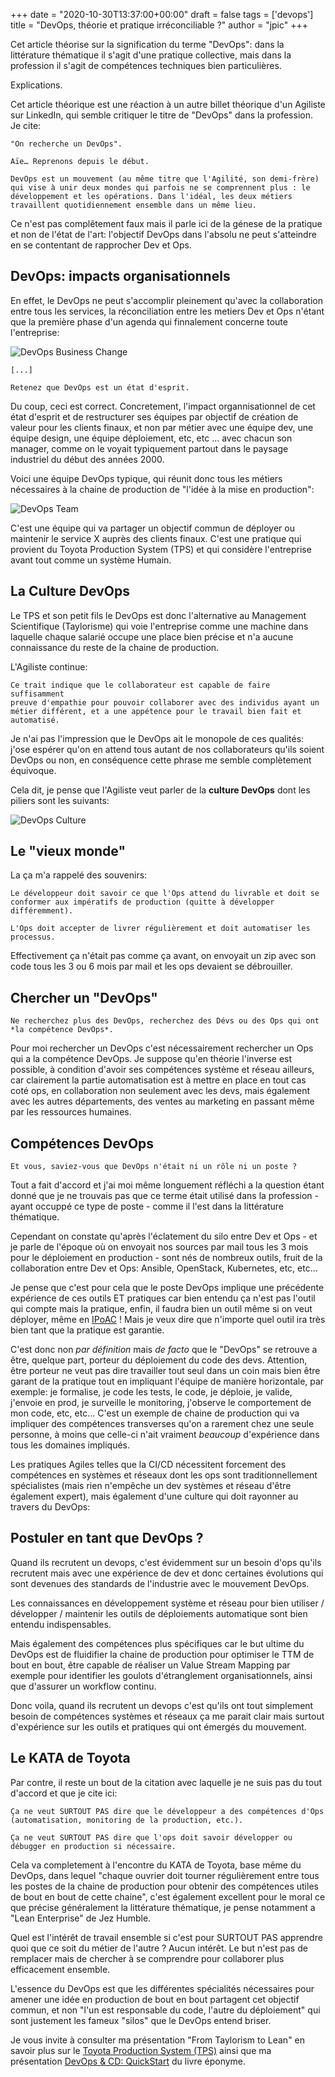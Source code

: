 +++
date = "2020-10-30T13:37:00+00:00"
draft = false
tags = ['devops']
title = "DevOps, théorie et pratique irréconciliable ?"
author = "jpic"
+++

Cet article théorise sur la signification du terme "DevOps": dans la
littérature thématique il s'agit d'une pratique collective, mais dans la
profession il s'agit de compétences techniques bien particulières.

Explications.

<!--more-->

Cet article théorique est une réaction à un autre billet théorique d'un
Agiliste sur LinkedIn, qui semble critiquer le titre de "DevOps" dans la
profession. Je cite:

    "On recherche un DevOps".

    Aïe… Reprenons depuis le début.

    DevOps est un mouvement (au même titre que l'Agilité, son demi-frère) qui vise à unir deux mondes qui parfois ne se comprennent plus : le développement et les opérations. Dans l'idéal, les deux métiers travaillent quotidiennement ensemble dans un même lieu.

Ce n'est pas complêtement faux mais il parle ici de la génese de la pratique et
non de l'état de l'art: l'objectif DevOps dans l'absolu ne peut s'atteindre en se
contentant de rapprocher Dev et Ops.

## DevOps: impacts organisationnels

En effet, le DevOps ne peut s'accomplir pleinement qu'avec la collaboration
entre tous les services, la réconciliation entre les metiers Dev et Ops n'étant
que la première phase d'un agenda qui finnalement concerne toute l'entreprise:

![DevOps Business Change](/img/devops-business-change.png)

    [...]

    Retenez que DevOps est un état d'esprit.

Du coup, ceci est correct. Concretement, l'impact organnisationnel de cet état
d'esprit et de restructurer ses équipes par objectif de création de valeur pour
les clients finaux, et non par métier avec une équipe dev, une équipe design,
une équipe déploiement, etc, etc ... avec chacun son manager, comme on le
voyait typiquement partout dans le paysage industriel du début des années 2000.

Voici une équipe DevOps typique, qui réunit donc tous les métiers nécessaires à
la chaine de production de "l'idée à la mise en production":

![DevOps Team](/img/devops-team.png)

C'est une équipe qui va partager un objectif commun de déployer ou maintenir le
service X auprès des clients finaux. C'est une pratique qui provient du Toyota
Production System (TPS) et qui considère l'entreprise avant tout comme un
système Humain.

## La Culture DevOps

Le TPS et son petit fils le DevOps est donc l'alternative au Management
Scientifique (Taylorisme) qui voie l'entreprise comme une machine dans laquelle
chaque salarié occupe une place bien précise et n'a aucune connaissance du
reste de la chaine de production.

L'Agiliste continue:

    Ce trait indique que le collaborateur est capable de faire suffisamment
    preuve d'empathie pour pouvoir collaborer avec des individus ayant un
    métier différent, et a une appétence pour le travail bien fait et
    automatisé.

Je n'ai pas l'impression que le DevOps ait le monopole de ces qualités: j'ose
espérer qu'on en attend tous autant de nos collaborateurs qu'ils soient DevOps
ou non, en conséquence cette phrase me semble complètement équivoque.

Cela dit, je pense que l'Agiliste veut parler de la **culture DevOps** dont les
piliers sont les suivants:

![DevOps Culture](/img/devops-culture.png)

## Le "vieux monde"

La ça m'a rappelé des souvenirs:

    Le développeur doit savoir ce que l'Ops attend du livrable et doit se
    conformer aux impératifs de production (quitte à développer différemment).

    L'Ops doit accepter de livrer régulièrement et doit automatiser les processus.

Effectivement ça n'était pas comme ça avant, on envoyait un zip avec son code
tous les 3 ou 6 mois par mail et les ops devaient se débrouiller.

## Chercher un "DevOps"

    Ne recherchez plus des DevOps, recherchez des Dévs ou des Ops qui ont *la compétence DevOps*.

Pour moi rechercher un DevOps c'est nécessairement rechercher un Ops qui a la
compétence DevOps. Je suppose qu'en théorie l'inverse est possible, à condition
d'avoir ses compétences système et réseau ailleurs, car clairement la partie
automatisation est à mettre en place en tout cas coté ops, en collaboration non
seulement avec les devs, mais également avec les autres départements, des
ventes au marketing en passant même par les ressources humaines.

## Compétences DevOps

    Et vous, saviez-vous que DevOps n'était ni un rôle ni un poste ?

Tout a fait d'accord et j'ai moi même longuement réfléchi a la question étant
donné que je ne trouvais pas que ce terme était utilisé dans la profession -
ayant occuppé ce type de poste - comme il l'est dans la littérature thématique.

Cependant on constate qu'après l'éclatement du silo entre Dev et Ops - et je
parle de l'époque où on envoyait nos sources par mail tous les 3 mois pour le
déploiement en production - sont nés de nombreux outils, fruit de la
collaboration entre Dev et Ops: Ansible, OpenStack, Kubernetes, etc, etc...

Je pense que c'est pour cela que le poste DevOps implique une précédente
expérience de ces outils ET pratiques car bien entendu ça n'est pas l'outil qui
compte mais la pratique, enfin, il faudra bien un outil même si on veut
déployer, même en [IPoAC](https://fr.wikipedia.org/wiki/IP_over_Avian_Carriers)
! Mais je veux dire que n'importe quel outil ira très bien tant que la pratique
est garantie.

C'est donc non *par définition* mais *de facto* que le "DevOps" se retrouve a
être, quelque part, porteur du déploiement du code des devs. Attention, être
porteur ne veut pas dire travailler tout seul dans un coin mais bien être
garant de la pratique tout en impliquant l'équipe de manière horizontale, par
exemple: je formalise, je code les tests, le code, je déploie, je valide,
j'envoie en prod, je surveille le monitoring, j'observe le comportement de mon
code, etc, etc... C'est un exemple de chaine de production qui va impliquer des
compétences transverses qu'on a rarement chez une seule personne, à moins que
celle-ci n'ait vraiment *beaucoup* d'expérience dans tous les domaines
impliqués.

Les pratiques Agiles telles que la CI/CD nécessitent forcement des compétences
en systèmes et réseaux dont les ops sont traditionnellement spécialistes (mais
rien n'empêche un dev systèmes et réseau d'être également expert), mais
également d'une culture qui doit rayonner au travers du DevOps:

## Postuler en tant que DevOps ?

Quand ils recrutent un devops, c'est évidemment sur un besoin d'ops qu'ils
recrutent mais avec une expérience de dev et donc certaines évolutions qui sont
devenues des standards de l'industrie avec le mouvement DevOps.

Les connaissances en développement système et réseau pour bien utiliser /
développer / maintenir les outils de déploiements automatique sont bien entendu
indispensables.

Mais également des compétences plus spécifiques car le but ultime du DevOps est
de fluidifier la chaine de production pour optimiser le TTM de bout en bout,
être capable de réaliser un Value Stream Mapping par exemple pour identifier
les goulots d'étranglement organisationnels, ainsi que d'assurer un workflow
continu.

Donc voila, quand ils recrutent un devops c'est qu'ils ont tout simplement
besoin de compétences systèmes et réseaux ça me parait clair mais surtout
d'expérience sur les outils et pratiques qui ont émergés du mouvement.

## Le KATA de Toyota

Par contre, il reste un bout de la citation avec laquelle je ne suis pas du
tout d'accord et que je cite ici:

    Ça ne veut SURTOUT PAS dire que le développeur a des compétences d'Ops (automatisation, monitoring de la production, etc.).

    Ça ne veut SURTOUT PAS dire que l'ops doit savoir développer ou débugger en production si nécessaire.

Cela va completement à l'encontre du KATA de Toyota, base même du DevOps, dans
lequel "chaque ouvrier doit tourner régulièrement entre tous les postes de la
chaine de production pour obtenir des compétences utiles de bout en bout de
cette chaine", c'est également excellent pour le moral ce que précise
généralement la littérature thématique, je pense notamment a "Lean Enterprise"
de Jez Humble.

Quel est l'intérêt de travail ensemble si c'est pour SURTOUT PAS apprendre quoi
que ce soit du métier de l'autre ? Aucun intérêt. Le but n'est pas de remplacer
mais de chercher à se comprendre pour collaborer plus efficacement ensemble.

L'essence du DevOps est que les différentes spécialités nécessaires pour amener
une idée en production de bout en bout partagent cet objectif commun, et non
"l'un est responsable du code, l'autre du déploiement" qui sont justement les
fameux "silos" que le DevOps entend briser.

Je vous invite à consulter ma présentation "From Taylorism to Lean" en savoir
plus sur le [Toyota Production System (TPS)](https://slides.com/jamespic/deck/)
ainsi que ma présentation [DevOps & CD:
QuickStart](http://slides.com/jamespic/cd-devops) du livre éponyme.

